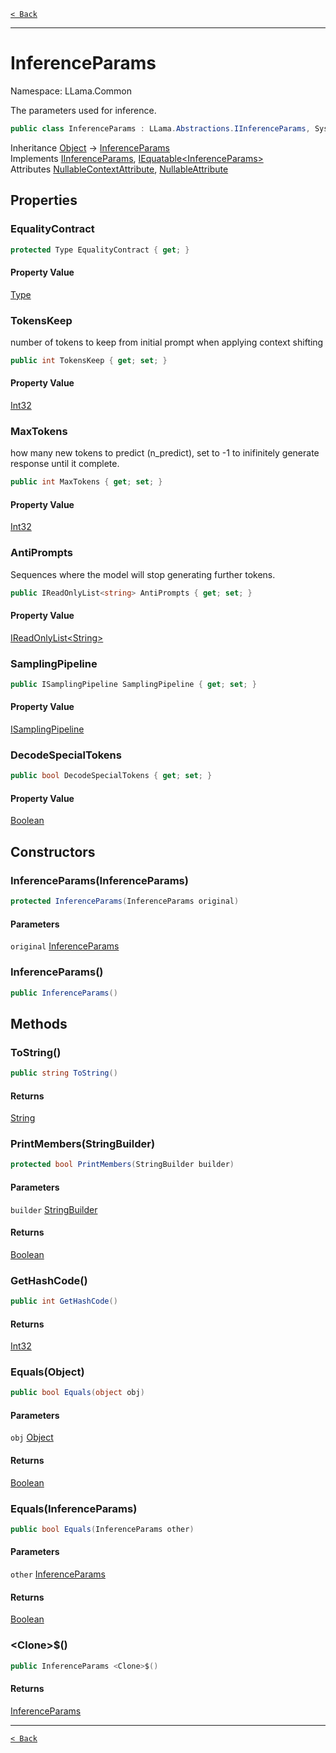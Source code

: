 [`< Back`](./)

---

# InferenceParams

Namespace: LLama.Common

The parameters used for inference.

```csharp
public class InferenceParams : LLama.Abstractions.IInferenceParams, System.IEquatable`1[[LLama.Common.InferenceParams, LLamaSharp, Version=0.0.0.0, Culture=neutral, PublicKeyToken=null]]
```

Inheritance [Object](https://docs.microsoft.com/en-us/dotnet/api/system.object) → [InferenceParams](./llama.common.inferenceparams.md)<br>
Implements [IInferenceParams](./llama.abstractions.iinferenceparams.md), [IEquatable&lt;InferenceParams&gt;](https://docs.microsoft.com/en-us/dotnet/api/system.iequatable-1)<br>
Attributes [NullableContextAttribute](https://docs.microsoft.com/en-us/dotnet/api/system.runtime.compilerservices.nullablecontextattribute), [NullableAttribute](https://docs.microsoft.com/en-us/dotnet/api/system.runtime.compilerservices.nullableattribute)

## Properties

### **EqualityContract**

```csharp
protected Type EqualityContract { get; }
```

#### Property Value

[Type](https://docs.microsoft.com/en-us/dotnet/api/system.type)<br>

### **TokensKeep**

number of tokens to keep from initial prompt when applying context shifting

```csharp
public int TokensKeep { get; set; }
```

#### Property Value

[Int32](https://docs.microsoft.com/en-us/dotnet/api/system.int32)<br>

### **MaxTokens**

how many new tokens to predict (n_predict), set to -1 to inifinitely generate response
 until it complete.

```csharp
public int MaxTokens { get; set; }
```

#### Property Value

[Int32](https://docs.microsoft.com/en-us/dotnet/api/system.int32)<br>

### **AntiPrompts**

Sequences where the model will stop generating further tokens.

```csharp
public IReadOnlyList<string> AntiPrompts { get; set; }
```

#### Property Value

[IReadOnlyList&lt;String&gt;](https://docs.microsoft.com/en-us/dotnet/api/system.collections.generic.ireadonlylist-1)<br>

### **SamplingPipeline**

```csharp
public ISamplingPipeline SamplingPipeline { get; set; }
```

#### Property Value

[ISamplingPipeline](./llama.sampling.isamplingpipeline.md)<br>

### **DecodeSpecialTokens**

```csharp
public bool DecodeSpecialTokens { get; set; }
```

#### Property Value

[Boolean](https://docs.microsoft.com/en-us/dotnet/api/system.boolean)<br>

## Constructors

### **InferenceParams(InferenceParams)**

```csharp
protected InferenceParams(InferenceParams original)
```

#### Parameters

`original` [InferenceParams](./llama.common.inferenceparams.md)<br>

### **InferenceParams()**

```csharp
public InferenceParams()
```

## Methods

### **ToString()**

```csharp
public string ToString()
```

#### Returns

[String](https://docs.microsoft.com/en-us/dotnet/api/system.string)<br>

### **PrintMembers(StringBuilder)**

```csharp
protected bool PrintMembers(StringBuilder builder)
```

#### Parameters

`builder` [StringBuilder](https://docs.microsoft.com/en-us/dotnet/api/system.text.stringbuilder)<br>

#### Returns

[Boolean](https://docs.microsoft.com/en-us/dotnet/api/system.boolean)<br>

### **GetHashCode()**

```csharp
public int GetHashCode()
```

#### Returns

[Int32](https://docs.microsoft.com/en-us/dotnet/api/system.int32)<br>

### **Equals(Object)**

```csharp
public bool Equals(object obj)
```

#### Parameters

`obj` [Object](https://docs.microsoft.com/en-us/dotnet/api/system.object)<br>

#### Returns

[Boolean](https://docs.microsoft.com/en-us/dotnet/api/system.boolean)<br>

### **Equals(InferenceParams)**

```csharp
public bool Equals(InferenceParams other)
```

#### Parameters

`other` [InferenceParams](./llama.common.inferenceparams.md)<br>

#### Returns

[Boolean](https://docs.microsoft.com/en-us/dotnet/api/system.boolean)<br>

### **&lt;Clone&gt;$()**

```csharp
public InferenceParams <Clone>$()
```

#### Returns

[InferenceParams](./llama.common.inferenceparams.md)<br>

---

[`< Back`](./)
